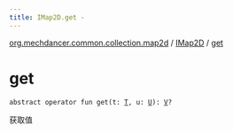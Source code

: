 ```yaml
---
title: IMap2D.get - 
---
```


[org.mechdancer.common.collection.map2d](../index.html) / [IMap2D](index.html) / [get](./get.html)

# get

`abstract operator fun get(t: `[`T`](index.html#T)`, u: `[`U`](index.html#U)`): `[`V`](index.html#V)`?`

获取值

